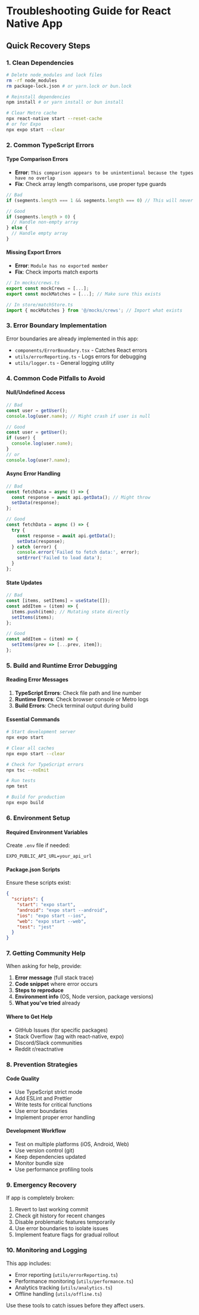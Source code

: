 # Troubleshooting Guide for React Native App

## Quick Recovery Steps

### 1. Clean Dependencies
```bash
# Delete node_modules and lock files
rm -rf node_modules
rm package-lock.json # or yarn.lock or bun.lock

# Reinstall dependencies
npm install # or yarn install or bun install

# Clear Metro cache
npx react-native start --reset-cache
# or for Expo
npx expo start --clear
```

### 2. Common TypeScript Errors

#### Type Comparison Errors
- **Error**: `This comparison appears to be unintentional because the types have no overlap`
- **Fix**: Check array length comparisons, use proper type guards
```typescript
// Bad
if (segments.length === 1 && segments.length === 0) // This will never be true

// Good
if (segments.length > 0) {
  // Handle non-empty array
} else {
  // Handle empty array
}
```

#### Missing Export Errors
- **Error**: `Module has no exported member`
- **Fix**: Check imports match exports
```typescript
// In mocks/crews.ts
export const mockCrews = [...];
export const mockMatches = [...]; // Make sure this exists

// In store/matchStore.ts
import { mockMatches } from '@/mocks/crews'; // Import what exists
```

### 3. Error Boundary Implementation

Error boundaries are already implemented in this app:
- `components/ErrorBoundary.tsx` - Catches React errors
- `utils/errorReporting.ts` - Logs errors for debugging
- `utils/logger.ts` - General logging utility

### 4. Common Code Pitfalls to Avoid

#### Null/Undefined Access
```typescript
// Bad
const user = getUser();
console.log(user.name); // Might crash if user is null

// Good
const user = getUser();
if (user) {
  console.log(user.name);
}
// or
console.log(user?.name);
```

#### Async Error Handling
```typescript
// Bad
const fetchData = async () => {
  const response = await api.getData(); // Might throw
  setData(response);
};

// Good
const fetchData = async () => {
  try {
    const response = await api.getData();
    setData(response);
  } catch (error) {
    console.error('Failed to fetch data:', error);
    setError('Failed to load data');
  }
};
```

#### State Updates
```typescript
// Bad
const [items, setItems] = useState([]);
const addItem = (item) => {
  items.push(item); // Mutating state directly
  setItems(items);
};

// Good
const addItem = (item) => {
  setItems(prev => [...prev, item]);
};
```

### 5. Build and Runtime Error Debugging

#### Reading Error Messages
1. **TypeScript Errors**: Check file path and line number
2. **Runtime Errors**: Check browser console or Metro logs
3. **Build Errors**: Check terminal output during build

#### Essential Commands
```bash
# Start development server
npx expo start

# Clear all caches
npx expo start --clear

# Check for TypeScript errors
npx tsc --noEmit

# Run tests
npm test

# Build for production
npx expo build
```

### 6. Environment Setup

#### Required Environment Variables
Create `.env` file if needed:
```
EXPO_PUBLIC_API_URL=your_api_url
```

#### Package.json Scripts
Ensure these scripts exist:
```json
{
  "scripts": {
    "start": "expo start",
    "android": "expo start --android",
    "ios": "expo start --ios",
    "web": "expo start --web",
    "test": "jest"
  }
}
```

### 7. Getting Community Help

When asking for help, provide:
1. **Error message** (full stack trace)
2. **Code snippet** where error occurs
3. **Steps to reproduce**
4. **Environment info** (OS, Node version, package versions)
5. **What you've tried** already

#### Where to Get Help
- GitHub Issues (for specific packages)
- Stack Overflow (tag with react-native, expo)
- Discord/Slack communities
- Reddit r/reactnative

### 8. Prevention Strategies

#### Code Quality
- Use TypeScript strict mode
- Add ESLint and Prettier
- Write tests for critical functions
- Use error boundaries
- Implement proper error handling

#### Development Workflow
- Test on multiple platforms (iOS, Android, Web)
- Use version control (git)
- Keep dependencies updated
- Monitor bundle size
- Use performance profiling tools

### 9. Emergency Recovery

If app is completely broken:
1. Revert to last working commit
2. Check git history for recent changes
3. Disable problematic features temporarily
4. Use error boundaries to isolate issues
5. Implement feature flags for gradual rollout

### 10. Monitoring and Logging

This app includes:
- Error reporting (`utils/errorReporting.ts`)
- Performance monitoring (`utils/performance.ts`)
- Analytics tracking (`utils/analytics.ts`)
- Offline handling (`utils/offline.ts`)

Use these tools to catch issues before they affect users.